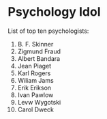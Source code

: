 # Psychology Idol
List of top ten psychologists:

1. B. F. Skinner
1. Zigmund Fraud
1. Albert Bandara
1. Jean Piaget
1. Karl Rogers
1. Wiliam Jams
1. Erik Erikson
1. Ivan Pawlow
1. Levw Wygotski
1. Carol Dweck
